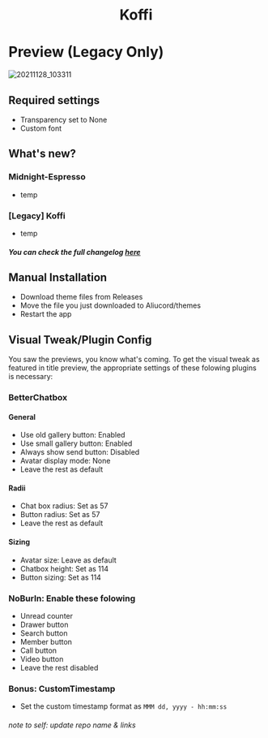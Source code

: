 <h1 align="center">
Koffi
</h1>

# Preview (Legacy Only)

![20211128_103311](https://user-images.githubusercontent.com/92243378/143729404-a08c3324-deb2-41a6-bbda-9e1db2d3632e.png)

## Required settings
- Transparency set to None
- Custom font

## What's new?
### Midnight-Espresso
- temp
### [Legacy] Koffi
- temp
##### You can check the full changelog [here](https://github.com/kartoflu/koffi/blob/main/CHANGELOG.md)

## Manual Installation
- Download theme files from Releases
- Move the file you just downloaded to Aliucord/themes
- Restart the app

## Visual Tweak/Plugin Config
You saw the previews, you know what's coming. To get the visual tweak as featured in title preview, the appropriate settings of these folowing plugins is necessary:
### BetterChatbox
#### General
- Use old gallery button: Enabled
- Use small gallery button: Enabled
- Always show send button: Disabled
- Avatar display mode: None
- Leave the rest as default

#### Radii
- Chat box radius: Set as 57
- Button radius: Set as 57
- Leave the rest as default

#### Sizing
- Avatar size: Leave as default
- Chatbox height: Set as 114
- Button sizing: Set as 114

### NoBurIn: Enable these folowing
- Unread counter
- Drawer button
- Search button
- Member button
- Call button
- Video button
- Leave the rest disabled

### Bonus: CustomTimestamp
- Set the custom timestamp format as `MMM dd, yyyy - hh:mm:ss`

###### note to self: update repo name & links
